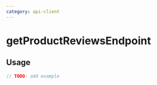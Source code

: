 ```yaml
---
category: api-client
---
```


# getProductReviewsEndpoint

<!-- PLACEHOLDER_DESCRIPTION -->

## Usage

```ts
// TODO: add example
```
